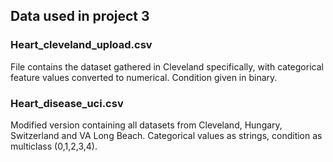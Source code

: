 ## Data used in project 3

### Heart_cleveland_upload.csv

File contains the dataset gathered in Cleveland specifically, with categorical feature values converted to numerical. Condition given in binary. 

### Heart_disease_uci.csv

Modified version containing all datasets from Cleveland, Hungary, Switzerland and VA Long Beach. Categorical values as strings, condition as multiclass (0,1,2,3,4).

